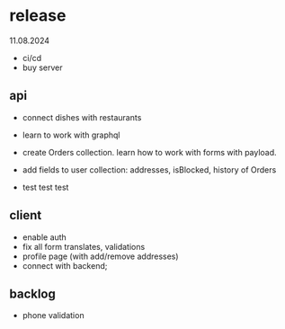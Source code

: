 # release

11.08.2024

- ci/cd
- buy server

## api

- connect dishes with restaurants
- learn to work with graphql
- create Orders collection. learn how to work with forms with payload.
- add fields to user collection: addresses, isBlocked, history of Orders

- test test test

## client

- enable auth
- fix all form translates, validations
- profile page (with add/remove addresses)
- connect with backend;

## backlog

- phone validation
